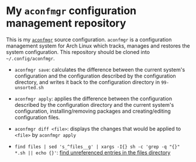 # My `aconfmgr` configuration management repository

This is my [`aconfmgr`](https://github.com/CyberShadow/aconfmgr) source configuration.
`aconfmgr` is a configuration management system for Arch Linux which tracks, manages and restores the system configuration.
This repository should be cloned into `~/.config/aconfmgr`.

* `aconfmgr save`: calculates the difference between the current system's configuration and the configuration described by the configuration directory, and writes it back to the configuration directory in `99-unsorted.sh`

* `aconfmgr apply`: applies the difference between the configuration described by the configuration directory and the current system's configuration, installing/removing packages and creating/editing configuration files.

* `aconfmgr diff <file>`: displays the changes that would be applied to `<file>` by `aconfmgr apply`

* `find files | sed 's_^files__g' | xargs -I{} sh -c 'grep -q "{}" *.sh || echo {}'`: [find unreferenced entries in the files directory](https://github.com/CyberShadow/aconfmgr/wiki/Find-unreferenced-entries-in-the-files--directory)
